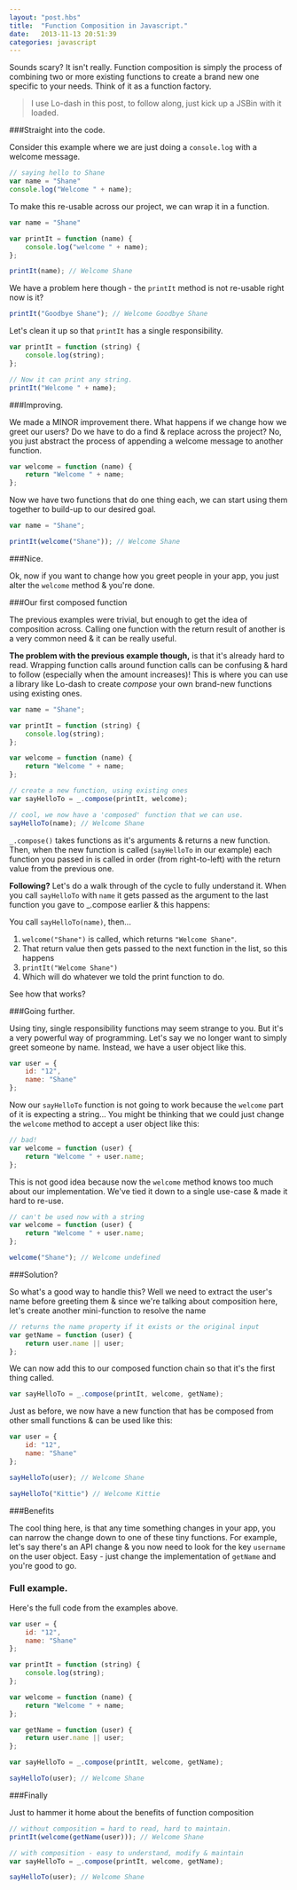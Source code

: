 ```yaml
---
layout: "post.hbs"
title:  "Function Composition in Javascript."
date:   2013-11-13 20:51:39
categories: javascript
---
```


Sounds scary? It isn't really. Function composition is simply the process of combining two or more existing functions to create a brand new one specific to your needs. Think of it as a function factory.

> I use Lo-dash in this post, to follow along, just kick up a JSBin with it loaded.

###Straight into the code.

Consider this example where we are just doing a `console.log` with a welcome message.

```js
// saying hello to Shane
var name = "Shane"
console.log("Welcome " + name);
```

To make this re-usable across our project, we can wrap it in a function.

```js
var name = "Shane"

var printIt = function (name) {
    console.log("welcome " + name);
};

printIt(name); // Welcome Shane
```

We have a problem here though - the `printIt` method is not re-usable right now is it?

```js
printIt("Goodbye Shane"); // Welcome Goodbye Shane
```

Let's clean it up so that `printIt` has a single responsibility.

```js
var printIt = function (string) {
    console.log(string);
};

// Now it can print any string.
printIt("Welcome " + name);
```

###Improving.

We made a MINOR improvement there. What happens if we change how we greet our users? Do we have to do a find & replace across the project? No, you just abstract the process of appending a welcome message to another function.

```js
var welcome = function (name) {
    return "Welcome " + name;
};
```

Now we have two functions that do one thing each, we can start using them together to build-up to our desired goal. 

```js
var name = "Shane";

printIt(welcome("Shane")); // Welcome Shane

```

###Nice.

Ok, now if you want to change how you greet people in your app, you just alter the `welcome` method & you're done. 

###Our first composed function

The previous examples were trivial, but enough to get the idea of composition across. Calling one function with the return result of another is a very common need & it can be really useful. 

**The problem with the previous example though,** is that it's already hard to read. Wrapping function calls around function calls can be confusing & hard to follow (especially when the amount increases)! This is where you can use a library like Lo-dash to create *compose* your own brand-new functions using existing ones. 

```js
var name = "Shane";

var printIt = function (string) {
    console.log(string);
};

var welcome = function (name) {
    return "Welcome " + name;
};

// create a new function, using existing ones
var sayHelloTo = _.compose(printIt, welcome);

// cool, we now have a 'composed' function that we can use. 
sayHelloTo(name); // Welcome Shane
```

`_.compose()` takes functions as it's arguments & returns a new function. Then, when the new function is called (`sayHelloTo` in our example) each function you passed in is called in order (from right-to-left) with the return value from the previous one. 

**Following?** Let's do a walk through of the cycle to fully understand it. When you call `sayHelloTo` with `name` it gets passed as the argument to the last function you gave to _.compose earlier & this happens: 

You call `sayHelloTo(name)`, then...

1. `welcome("Shane")` is called, which returns `"Welcome Shane"`.
2. That return value then gets passed to the next function in the list, so this happens
3. `printIt("Welcome Shane")`
4. Which will do whatever we told the print function to do.

See how that works?

###Going further.

Using tiny, single responsibility functions may seem strange to you. But it's a very powerful way of programming. Let's say we no longer want to simply greet someone by name. Instead, we have a user object like this.

```js
var user = {
    id: "12",
    name: "Shane"
};
```

Now our `sayHelloTo` function is not going to work because the `welcome` part of it is expecting a string… You might be thinking that we could just change the `welcome` method to accept a user object like this:

```js
// bad!
var welcome = function (user) {
    return "Welcome " + user.name;
};
```
This is not good idea because now the `welcome` method knows too much about our implementation. We've tied it down to a single use-case & made it hard to re-use.

```js
// can't be used now with a string
var welcome = function (user) {
    return "Welcome " + user.name;
};

welcome("Shane"); // Welcome undefined
```

###Solution?

So what's a good way to handle this? Well we need to extract the user's name before greeting them & since we're talking about composition here, let's create another mini-function to resolve the name

```js
// returns the name property if it exists or the original input
var getName = function (user) {
    return user.name || user;
};

```

We can now add this to our composed function chain so that it's the first thing called.

```js
var sayHelloTo = _.compose(printIt, welcome, getName);
```

Just as before, we now have a new function that has be composed from other small functions & can be used like this:

```js
var user = {
    id: "12",
    name: "Shane"
};

sayHelloTo(user); // Welcome Shane

sayHelloTo("Kittie") // Welcome Kittie
```

###Benefits

The cool thing here, is that any time something changes in your app, you can narrow the change down to one of these tiny functions. For example, let's say there's an API change & you now need to look for the key `username` on the user object. Easy - just change the implementation of `getName` and you're good to go.

### Full example.

Here's the full code from the examples above.

```js
var user = {
    id: "12",
    name: "Shane"
};

var printIt = function (string) {
    console.log(string);
};

var welcome = function (name) {
    return "Welcome " + name;
};

var getName = function (user) {
    return user.name || user;
};

var sayHelloTo = _.compose(printIt, welcome, getName);

sayHelloTo(user); // Welcome Shane
```

###Finally

Just to hammer it home about the benefits of function composition

```js
// without composition = hard to read, hard to maintain.
printIt(welcome(getName(user))); // Welcome Shane

// with composition - easy to understand, modify & maintain
var sayHelloTo = _.compose(printIt, welcome, getName);

sayHelloTo(user); // Welcome Shane
```